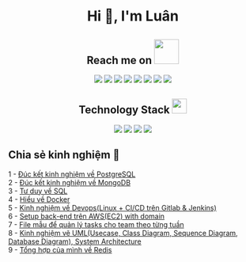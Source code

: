 <h1 align="center">Hi 👋, I'm Luân</h1>
<h2 align="center">Reach me on <img src="https://media.giphy.com/media/mGcNjsfWAjY5AEZNw6/giphy.gif" width="50"></h2>
<p align="center">
<img src="https://img.shields.io/badge/-JavaScript-black?style=flat-square&logo=javascript"/>
<img src="https://img.shields.io/badge/-Nodejs-black?style=flat-square&logo=Node.js"/>
<img src="https://img.shields.io/badge/-Expressjs-black?style=flat-square&logo=Express.js"/>
<img src="https://img.shields.io/badge/-React-black?style=flat-square&logo=react"/>
<img src="https://img.shields.io/badge/-MongoDB-black?style=flat-square&logo=mongodb"/>
<img src="https://img.shields.io/badge/-MySQL-black?style=flat-square&logo=mysql"/>
<img src="https://img.shields.io/badge/-Git-black?style=flat-square&logo=git"/>
<img src="https://img.shields.io/badge/-GitHub-black?style=flat-square&logo=github"/>
</p>

<p align="center">
<h2 align="center">Technology Stack <img src="https://media.giphy.com/media/WUlplcMpOCEmTGBtBW/giphy.gif" width="30"></h2>


<p align="center">
<img src="https://img.shields.io/badge/-java-E34A86?style=flat-square&logo=java"/>
<img src="https://img.shields.io/badge/-HTML5-E34F26?style=flat-square&logo=html5&logoColor=white"/>
<img src="https://img.shields.io/badge/-CSS3-1572B6?style=flat-square&logo=css3"/>
<img src="https://img.shields.io/badge/-Bootstrap-563D7C?style=flat-square&logo=bootstrap"/>
</p>

## Chia sẻ kinh nghiệm 👋 
1 - [Đúc kết kinh nghiệm về PostgreSQL](https://xmind.ai/share/kfo5thzb?xid=GkQNYltl)  
2 - [Đúc kết kinh nghiệm về MongoDB](https://xmind.ai/share/os05pUGm?xid=cg7uTOX9)  
3 - [Tư duy về SQL](https://xmind.ai/share/CcyI7Dsg?xid=7z0Pqgl3)  
4 - [Hiểu về Docker](https://xmind.ai/share/M3k0Pmn3?xid=YsTfwXEK)  
5 - [Kinh nghiệm về Devops(Linux + CI/CD trên Gitlab & Jenkins)](https://docs.google.com/document/d/12md4SIRj-voZ9XE4F2n5GelbYtNf2-lQ/edit?usp=sharing&ouid=102479291702742450536&rtpof=true&sd=true)  
6 - [Setup back-end trên AWS(EC2) with domain](https://drive.google.com/file/d/10GuRr3ufJf-s1KyKZZ6cPacwevgjD9mR/view?usp=sharing)  
7 - [File mẫu để quản lý tasks cho team theo từng tuần](https://docs.google.com/spreadsheets/d/1m53_Io81YKMLy3ioE-Kx4cgi_SWZy06h/edit?usp=sharing&ouid=102479291702742450536&rtpof=true&sd=true)  
8 - [Kinh nghiệm vẽ UML(Usecase, Class Diagram, Sequence Diagram, Database Diagram), System Architecture](https://drive.google.com/drive/folders/1u8L9Qmwirk-hSaEhwUAiRvBYcC1beIKg?usp=sharing)  
9 - [Tổng hợp của mình về Redis](https://docs.google.com/document/d/1kLk4l8DTU3_mBSii-tev3ldClzbsyGfD/edit?usp=sharing&ouid=102479291702742450536&rtpof=true&sd=true)  
